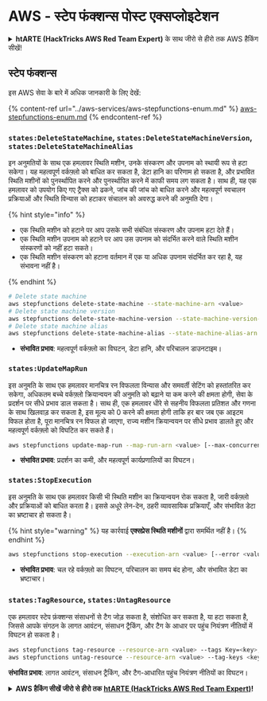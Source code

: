 # AWS - स्टेप फंक्शन्स पोस्ट एक्सप्लोइटेशन

<details>

<summary><strong>htARTE (HackTricks AWS Red Team Expert)</strong> के साथ जीरो से हीरो तक AWS हैकिंग सीखें!</summary>

HackTricks का समर्थन करने के अन्य तरीके:

* अगर आप अपनी कंपनी का विज्ञापन **HackTricks** में देखना चाहते हैं या **HackTricks को PDF में डाउनलोड** करना चाहते हैं तो [**सब्सक्रिप्शन प्लान्स**](https://github.com/sponsors/carlospolop) देखें!
* [**आधिकारिक PEASS & HackTricks स्वैग**](https://peass.creator-spring.com) प्राप्त करें
* हमारे विशेष [**NFTs**](https://opensea.io/collection/the-peass-family) कलेक्शन, [**The PEASS Family**](https://opensea.io/collection/the-peass-family) खोजें
* **शामिल हों** 💬 [**डिस्कॉर्ड समूह**](https://discord.gg/hRep4RUj7f) या [**टेलीग्राम समूह**](https://t.me/peass) या हमें **ट्विटर** 🐦 [**@hacktricks_live**](https://twitter.com/hacktricks_live)** पर फॉलो** करें।
* **हैकिंग ट्रिक्स साझा करें और** [**HackTricks**](https://github.com/carlospolop/hacktricks) और [**HackTricks Cloud**](https://github.com/carlospolop/hacktricks-cloud) github रेपो में PRs सबमिट करके।

</details>

## स्टेप फंक्शन्स

इस AWS सेवा के बारे में अधिक जानकारी के लिए देखें:

{% content-ref url="../aws-services/aws-stepfunctions-enum.md" %}
[aws-stepfunctions-enum.md](../aws-services/aws-stepfunctions-enum.md)
{% endcontent-ref %}

### `states:DeleteStateMachine`, `states:DeleteStateMachineVersion`, `states:DeleteStateMachineAlias`

इन अनुमतियों के साथ एक हमलावर स्थिति मशीन, उनके संस्करण और उपनाम को स्थायी रूप से हटा सकेगा। यह महत्वपूर्ण वर्कफ़्लो को बाधित कर सकता है, डेटा हानि का परिणाम हो सकता है, और प्रभावित स्थिति मशीनों को पुनर्स्थापित करने और पुनर्स्थापित करने में काफी समय लग सकता है। साथ ही, यह एक हमलावर को उपयोग किए गए ट्रैक्स को ढकने, जांच की जांच को बाधित करने और महत्वपूर्ण स्वचालन प्रक्रियाओं और स्थिति विन्यास को हटाकर संचालन को अवरुद्ध करने की अनुमति देगा।

{% hint style="info" %}

- एक स्थिति मशीन को हटाने पर आप उसके सभी संबंधित संस्करण और उपनाम हटा देते हैं।
- एक स्थिति मशीन उपनाम को हटाने पर आप उस उपनाम को संदर्भित करने वाले स्थिति मशीन संस्करणों को नहीं हटा सकते।
- एक स्थिति मशीन संस्करण को हटाना वर्तमान में एक या अधिक उपनाम संदर्भित कर रहा है, यह संभावना नहीं है।

{% endhint %}
```bash
# Delete state machine
aws stepfunctions delete-state-machine --state-machine-arn <value>
# Delete state machine version
aws stepfunctions delete-state-machine-version --state-machine-version-arn <value>
# Delete state machine alias
aws stepfunctions delete-state-machine-alias --state-machine-alias-arn <value>
```
- **संभावित प्रभाव**: महत्वपूर्ण वर्कफ़्लो का विघटन, डेटा हानि, और परिचालन डाउनटाइम।

### `states:UpdateMapRun`

इस अनुमति के साथ एक हमलावर मानचित्र रन विफलता विन्यास और समवर्ती सेटिंग को हस्तांतरित कर सकेगा, अधिकतम बच्चे वर्कफ़्लो क्रियान्वयन की अनुमति को बढ़ाने या कम करने की क्षमता होगी, सेवा के प्रदर्शन पर सीधे प्रभाव डाल सकता है। साथ ही, एक हमलावर धीरे से सहनीय विफलता प्रतिशत और गणना के साथ खिलवाड़ कर सकता है, इस मूल्य को 0 करने की क्षमता होगी ताकि हर बार जब एक आइटम विफल होता है, पूरा मानचित्र रन विफल हो जाएगा, राज्य मशीन क्रियान्वयन पर सीधे प्रभाव डालते हुए और महत्वपूर्ण वर्कफ़्लो को विघटित कर सकते हैं।
```bash
aws stepfunctions update-map-run --map-run-arn <value> [--max-concurrency <value>] [--tolerated-failure-percentage <value>] [--tolerated-failure-count <value>]
```
- **संभावित प्रभाव**: प्रदर्शन का कमी, और महत्वपूर्ण कार्यप्रणालियों का विघटन।

### `states:StopExecution`

इस अनुमति के साथ एक हमलावर किसी भी स्थिति मशीन का क्रियान्वयन रोक सकता है, जारी वर्कफ़्लो और प्रक्रियाओं को बाधित करता है। इससे अधूरे लेन-देन, ठहरी व्यावसायिक प्रक्रियाएँ, और संभावित डेटा का भ्रष्टाचार हो सकता है।

{% hint style="warning" %}
यह कार्रवाई **एक्सप्रेस स्थिति मशीनों** द्वारा समर्थित नहीं है।
{% endhint %}
```bash
aws stepfunctions stop-execution --execution-arn <value> [--error <value>] [--cause <value>]
```
- **संभावित प्रभाव**: चल रहे वर्कफ़्लो का विघटन, परिचालन का समय बंद होना, और संभावित डेटा का भ्रष्टाचार।

### `states:TagResource`, `states:UntagResource`

एक हमलावर स्टेप फ़ंक्शन्स संसाधनों से टैग जोड़ सकता है, संशोधित कर सकता है, या हटा सकता है, जिससे आपके संगठन के लागत आवंटन, संसाधन ट्रैकिंग, और टैग के आधार पर पहुंच नियंत्रण नीतियों में विघटन हो सकता है।
```bash
aws stepfunctions tag-resource --resource-arn <value> --tags Key=<key>,Value=<value>
aws stepfunctions untag-resource --resource-arn <value> --tag-keys <key>
```
**संभावित प्रभाव**: लागत आवंटन, संसाधन ट्रैकिंग, और टैग-आधारित पहुंच नियंत्रण नीतियों का विघटन।

<details>

<summary><strong>AWS हैकिंग सीखें जीरो से हीरो तक</strong> <a href="https://training.hacktricks.xyz/courses/arte"><strong>htARTE (HackTricks AWS Red Team Expert)</strong></a><strong>!</strong></summary>

दूसरे तरीके HackTricks का समर्थन करने के लिए:

* अगर आप अपनी **कंपनी का विज्ञापन HackTricks में** देखना चाहते हैं या **HackTricks को PDF में डाउनलोड** करना चाहते हैं तो [**सब्सक्रिप्शन प्लान्स**](https://github.com/sponsors/carlospolop) देखें!
* [**आधिकारिक PEASS & HackTricks स्वैग**](https://peass.creator-spring.com) प्राप्त करें
* हमारे विशेष [**NFTs**](https://opensea.io/collection/the-peass-family) कलेक्शन, [**The PEASS Family**](https://opensea.io/collection/the-peass-family) खोजें
* **शामिल हों** 💬 [**डिस्कॉर्ड समूह**](https://discord.gg/hRep4RUj7f) या [**टेलीग्राम समूह**](https://t.me/peass) या हमें **ट्विटर** 🐦 [**@hacktricks_live**](https://twitter.com/hacktricks_live)** पर फॉलो** करें।
* **हैकिंग ट्रिक्स साझा करें** PRs सबमिट करके **HackTricks** और **HackTricks Cloud** github repos में।

</details>
